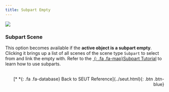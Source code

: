 ```yaml
---
title: Subpart Empty
---
```

![](/modding-reference/assets/images/reference/seut/empty-menu-subpart.png)

### Subpart Scene
This option becomes available if the **active object is a subpart empty**. Clicking it brings up a list of all scenes of the scene type `Subpart` to select from and link the empty with. Refer to the [*&nbsp;*{: .fa .fa-map}Subpart Tutorial](/modding-reference/tutorials/tools/3d-modelling/seut/subparts) to learn how to use subparts.
<br><br/>
<p style="text-align:right">[*&nbsp;*{: .fa .fa-database} Back to SEUT Reference](../seut.html){: .btn .btn-blue}</p>
